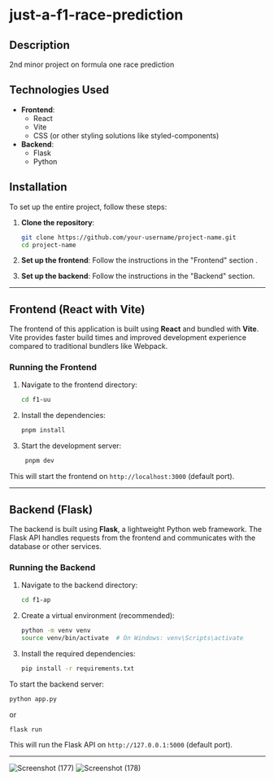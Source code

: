 # just-a-f1-race-prediction

## Description

2nd minor project on formula one race prediction

## Technologies Used

- **Frontend**:
  - React
  - Vite
  - CSS (or other styling solutions like styled-components)
- **Backend**:
  - Flask
  - Python

## Installation

To set up the entire project, follow these steps:

1. **Clone the repository**:

   ```bash
   git clone https://github.com/your-username/project-name.git
   cd project-name
   ```

2. **Set up the frontend**:
   Follow the instructions in the "Frontend" section .

3. **Set up the backend**:
   Follow the instructions in the "Backend" section.

---

## Frontend (React with Vite)

The frontend of this application is built using **React** and bundled with **Vite**. Vite provides faster build times and improved development experience compared to traditional bundlers like Webpack.

### Running the Frontend

1. Navigate to the frontend directory:

   ```bash
   cd f1-uu
   ```

2. Install the dependencies:

   ```bash
   pnpm install
   ```

3. Start the development server:

   ```bash
    pnpm dev
   ```

This will start the frontend on `http://localhost:3000` (default port).

---

## Backend (Flask)

The backend is built using **Flask**, a lightweight Python web framework. The Flask API handles requests from the frontend and communicates with the database or other services.

### Running the Backend

1. Navigate to the backend directory:

   ```bash
   cd f1-ap
   ```

2. Create a virtual environment (recommended):

   ```bash
   python -m venv venv
   source venv/bin/activate  # On Windows: venv\Scripts\activate
   ```

3. Install the required dependencies:
   ```bash
   pip install -r requirements.txt
   ```

To start the backend server:

```bash
python app.py

```

or

```bash
flask run
```

This will run the Flask API on `http://127.0.0.1:5000` (default port).

---

![Screenshot (177)](https://github.com/user-attachments/assets/d2977ed2-0014-4798-91e9-6de4a3d9bb9f)
![Screenshot (178)](https://github.com/user-attachments/assets/79ab2443-91c7-409b-80e0-1c0d9da9f9fb)
